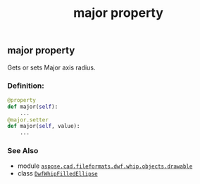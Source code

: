 ﻿---
title: major property
second_title: Aspose.CAD for Python via .NET API References
description: 
type: docs
weight: 110
url: /aspose.cad.fileformats.dwf.whip.objects.drawable/dwfwhipfilledellipse/major/
is_root: false
---

## major property


Gets or sets Major axis radius.
### Definition:
```python
@property
def major(self):
    ...
@major.setter
def major(self, value):
    ...
```

### See Also
* module [`aspose.cad.fileformats.dwf.whip.objects.drawable`](../../)
* class [`DwfWhipFilledEllipse`](/cad/python-net/aspose.cad.fileformats.dwf.whip.objects.drawable/dwfwhipfilledellipse)

